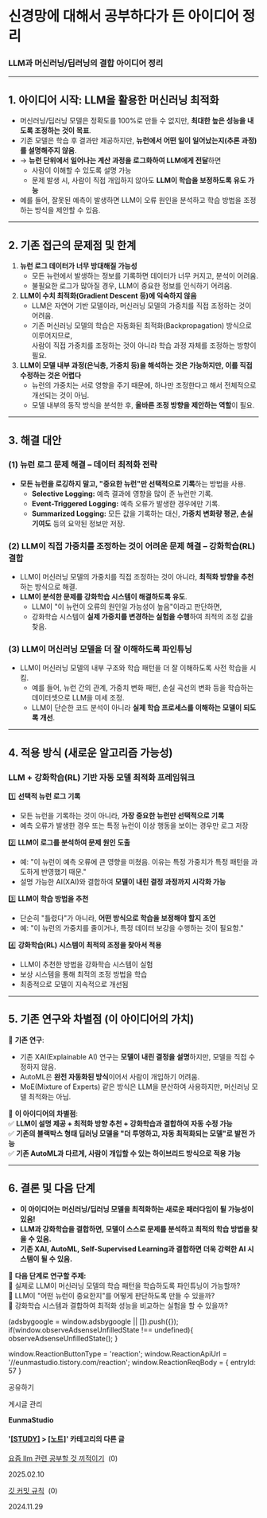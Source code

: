 
# 신경망에 대해서 공부하다가 든 아이디어 정리

### **LLM과 머신러닝/딥러닝의 결합 아이디어 정리**

* * *

**1\. 아이디어 시작: LLM을 활용한 머신러닝 최적화**
----------------------------------

*   머신러닝/딥러닝 모델은 정확도를 100%로 만들 수 없지만, **최대한 높은 성능을 내도록 조정하는 것이 목표**.
*   기존 모델은 학습 후 결과만 제공하지만, **뉴런에서 어떤 일이 일어났는지(추론 과정)를 설명해주지 않음**.
*   → **뉴런 단위에서 일어나는 계산 과정을 로그화하여 LLM에게 전달**하면
    *   사람이 이해할 수 있도록 설명 가능
    *   문제 발생 시, 사람이 직접 개입하지 않아도 **LLM이 학습을 보정하도록 유도 가능**
*   예를 들어, 잘못된 예측이 발생하면 LLM이 오류 원인을 분석하고 학습 방법을 조정하는 방식을 제안할 수 있음.

* * *

**2\. 기존 접근의 문제점 및 한계**
-----------------------

1.  **뉴런 로그 데이터가 너무 방대해질 가능성**
    *   모든 뉴런에서 발생하는 정보를 기록하면 데이터가 너무 커지고, 분석이 어려움.
    *   불필요한 로그가 많아질 경우, LLM이 중요한 정보를 인식하기 어려움.
2.  **LLM이 수치 최적화(Gradient Descent 등)에 익숙하지 않음**
    *   LLM은 자연어 기반 모델이라, 머신러닝 모델의 가중치를 직접 조정하는 것이 어려움.
    *   기존 머신러닝 모델의 학습은 자동화된 최적화(Backpropagation) 방식으로 이루어지므로,  
        사람이 직접 가중치를 조정하는 것이 아니라 학습 과정 자체를 조정하는 방향이 필요.
3.  **LLM이 모델 내부 과정(은닉층, 가중치 등)을 해석하는 것은 가능하지만, 이를 직접 수정하는 것은 어렵다**
    *   뉴런의 가중치는 서로 영향을 주기 때문에, 하나만 조정한다고 해서 전체적으로 개선되는 것이 아님.
    *   모델 내부의 동작 방식을 분석한 후, **올바른 조정 방향을 제안하는 역할**이 필요.

* * *

**3\. 해결 대안**
-------------

### **(1) 뉴런 로그 문제 해결 – 데이터 최적화 전략**

*   **모든 뉴런을 로깅하지 말고, "중요한 뉴런"만 선택적으로 기록**하는 방법을 사용.
    *   **Selective Logging:** 예측 결과에 영향을 많이 준 뉴런만 기록.
    *   **Event-Triggered Logging:** 예측 오류가 발생한 경우에만 기록.
    *   **Summarized Logging:** 모든 값을 기록하는 대신, **가중치 변화량 평균, 손실 기여도** 등의 요약된 정보만 저장.

### **(2) LLM이 직접 가중치를 조정하는 것이 어려운 문제 해결 – 강화학습(RL) 결합**

*   LLM이 머신러닝 모델의 가중치를 직접 조정하는 것이 아니라, **최적화 방향을 추천**하는 방식으로 해결.
*   **LLM이 분석한 문제를 강화학습 시스템이 해결하도록 유도**.
    *   LLM이 "이 뉴런이 오류의 원인일 가능성이 높음"이라고 판단하면,
    *   강화학습 시스템이 **실제 가중치를 변경하는 실험을 수행**하여 최적의 조정 값을 찾음.

### **(3) LLM이 머신러닝 모델을 더 잘 이해하도록 파인튜닝**

*   LLM이 머신러닝 모델의 내부 구조와 학습 패턴을 더 잘 이해하도록 사전 학습을 시킴.
    *   예를 들어, 뉴런 간의 관계, 가중치 변화 패턴, 손실 곡선의 변화 등을 학습하는 데이터셋으로 LLM을 미세 조정.
    *   LLM이 단순한 코드 분석이 아니라 **실제 학습 프로세스를 이해하는 모델이 되도록 개선**.

* * *

**4\. 적용 방식 (새로운 알고리즘 가능성)**
----------------------------

### **LLM + 강화학습(RL) 기반 자동 모델 최적화 프레임워크**

1️⃣ **선택적 뉴런 로그 기록**

*   모든 뉴런을 기록하는 것이 아니라, **가장 중요한 뉴런만 선택적으로 기록**
*   예측 오류가 발생한 경우 또는 특정 뉴런이 이상 행동을 보이는 경우만 로그 저장

2️⃣ **LLM이 로그를 분석하여 문제 원인 도출**

*   예: "이 뉴런이 예측 오류에 큰 영향을 미쳤음. 이유는 특정 가중치가 특정 패턴을 과도하게 반영했기 때문."
*   설명 가능한 AI(XAI)와 결합하여 **모델이 내린 결정 과정까지 시각화 가능**

3️⃣ **LLM이 학습 방법을 추천**

*   단순히 "틀렸다"가 아니라, **어떤 방식으로 학습을 보정해야 할지 조언**
*   예: "이 뉴런의 가중치를 줄이거나, 특정 데이터 보강을 수행하는 것이 필요함."

4️⃣ **강화학습(RL) 시스템이 최적의 조정을 찾아서 적용**

*   LLM이 추천한 방법을 강화학습 시스템이 실험
*   보상 시스템을 통해 최적의 조정 방법을 학습
*   최종적으로 모델이 지속적으로 개선됨

* * *

**5\. 기존 연구와 차별점 (이 아이디어의 가치)**
-------------------------------

📌 **기존 연구**:

*   기존 XAI(Explainable AI) 연구는 **모델이 내린 결정을 설명**하지만, 모델을 직접 수정하지 않음.
*   AutoML은 **완전 자동화된 방식**이어서 사람이 개입하기 어려움.
*   MoE(Mixture of Experts) 같은 방식은 LLM을 분산하여 사용하지만, 머신러닝 모델 최적화는 아님.

📌 **이 아이디어의 차별점**:  
✅ **LLM이 설명 제공 + 최적화 방향 추천 + 강화학습과 결합하여 자동 수정 가능**  
✅ **기존의 블랙박스 형태 딥러닝 모델을 "더 투명하고, 자동 최적화되는 모델"로 발전 가능**  
✅ **기존 AutoML과 다르게, 사람이 개입할 수 있는 하이브리드 방식으로 적용 가능**

* * *

**6\. 결론 및 다음 단계**
------------------

*   **이 아이디어는 머신러닝/딥러닝 모델을 최적화하는 새로운 패러다임이 될 가능성이 있음!**
*   **LLM과 강화학습을 결합하면, 모델이 스스로 문제를 분석하고 최적의 학습 방법을 찾을 수 있음.**
*   **기존 XAI, AutoML, Self-Supervised Learning과 결합하면 더욱 강력한 AI 시스템이 될 수 있음.**

📌 **다음 단계로 연구할 주제:**  
🔹 실제로 LLM이 머신러닝 모델의 학습 패턴을 학습하도록 파인튜닝이 가능할까?  
🔹 LLM이 "어떤 뉴런이 중요한지"를 어떻게 판단하도록 만들 수 있을까?  
🔹 강화학습 시스템과 결합하여 최적화 성능을 비교하는 실험을 할 수 있을까?

(adsbygoogle = window.adsbygoogle || \[\]).push({}); if(window.observeAdsenseUnfilledState !== undefined){ observeAdsenseUnfilledState(); }

window.ReactionButtonType = 'reaction'; window.ReactionApiUrl = '//eunmastudio.tistory.com/reaction'; window.ReactionReqBody = { entryId: 57 }

공유하기

게시글 관리

**EunmaStudio**

#### '[\[STUDY\]](/category/%5BSTUDY%5D) > [\[노트\]](/category/%5BSTUDY%5D/%5B%EB%85%B8%ED%8A%B8%5D)' 카테고리의 다른 글

[요즘 llm 관련 공부할 것 끼적이기](/52)  (0)

2025.02.10

[깃 커밋 규칙](/33)  (0)

2024.11.29
            